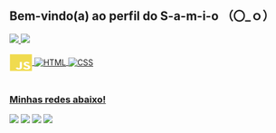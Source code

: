 ## Bem-vindo(a) ao perfil do S-a-m-i-o （〇_ｏ）

 <div>
   <a href="https://github.com/s-a-m-i-o">
   <img height="180em" src="https://github-readme-stats.vercel.app/api?username=s-a-m-i-o&show_icons=true&theme=tokyonight&include_all_commits=true&count_private=true"/>
   <img height="180em" src="https://github-readme-stats.vercel.app/api/top-langs/?username=s-a-m-i-o&layout=compact&langs_count=6&theme=tokyonight"/>
</div>
    
<div style="display: inline_block"><br>
  <img align="center" alt="Js" height="30" width="40" 
  src="https://raw.githubusercontent.com/devicons/devicon/master/icons/javascript/javascript-plain.svg">
  <img align="center" alt="HTML" height="30" width="40" src="https://raw.githubusercontent.com/devicons/devicon/master/icons/html5/html5- 
  original.svg">
  <img align="center" alt="CSS" height="30" width="40" src="https://raw.githubusercontent.com/devicons/devicon/master/icons/css3/css3- 
  original.svg">
</div>
 
<br>
 
### Minhas redes abaixo!
 
<div> 
  <a href="https://www.instagram.com/samio_azeredo/" target="_blank"><img src="https://img.shields.io/badge/-Instagram-%23E4405F?style=for-the-badge&logo=instagram&logoColor=white" target="_blank"></a>
 <a href="#" target="_blank"><img src="https://img.shields.io/badge/Discord-7289DA?style=for-the-badge&logo=discord&logoColor=white" target="_blank"></a> 
  <a href = "mailto:samiorock@gmail"><img src="https://img.shields.io/badge/-Gmail-%23333?style=for-the-badge&logo=gmail&logoColor=white" target="_blank"></a>
  <a href="https://www.linkedin.com/in/samio-azeredo/" target="_blank"><img src="https://img.shields.io/badge/-LinkedIn-%230077B5?style=for-the-badge&logo=linkedin&logoColor=white" target="_blank"></a>
</div>
